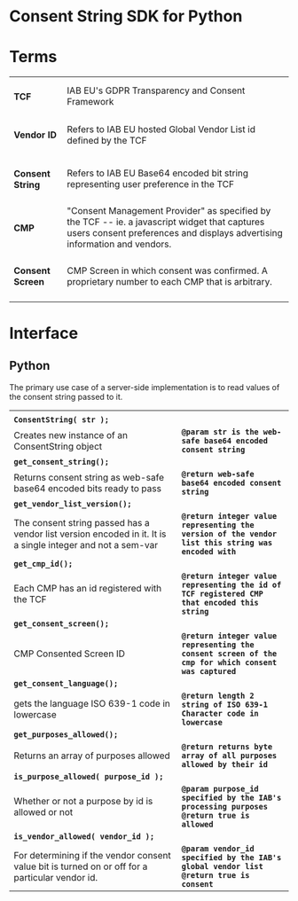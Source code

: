 # Consent String SDK for Python

# Terms


<table>
  <tr>
   <td>
<h4>TCF</h4>


   </td>
   <td>IAB EU's GDPR Transparency and Consent Framework
   </td>
  </tr>
  <tr>
   <td>
<h4>Vendor ID</h4>


   </td>
   <td>Refers to IAB EU hosted Global Vendor List id defined by the TCF
   </td>
  </tr>
  <tr>
   <td>
<h4>Consent String</h4>


   </td>
   <td>Refers to IAB EU Base64 encoded bit string representing user preference in the TCF
   </td>
  </tr>
  <tr>
   <td>
<h4>CMP</h4>


   </td>
   <td>"Consent Management Provider" as specified by the TCF -- ie. a javascript widget that captures users consent preferences and displays advertising information and vendors.
   </td>
  </tr>
  <tr>
   <td>
<h4>Consent Screen</h4>


   </td>
   <td>CMP Screen in which consent was confirmed.  A proprietary number to each CMP that is arbitrary.
   </td>
  </tr>
</table>



# Interface
## Python

The primary use case of a server-side implementation is to read values of the consent string passed to it.


<table>
  <tr>
   <td>
   </td>
   <td>
   </td>
  </tr>
  <tr>
   <td><strong><code>ConsentString( str );</code></strong>
   </td>
   <td>
   </td>
  </tr>
  <tr>
   <td>Creates new instance of an ConsentString object
   </td>
   <td><strong><code>@param str is the web-safe base64 encoded consent string</code></strong>
   </td>
  </tr>
  <tr>
   <td><strong><code>get_consent_string();</code></strong>
   </td>
   <td>
   </td>
  </tr>
  <tr>
   <td>Returns consent string as web-safe base64 encoded bits ready to pass
   </td>
   <td><strong><code>@return web-safe base64 encoded consent string</code></strong>
   </td>
  </tr>
  <tr>
   <td><strong><code>get_vendor_list_version();</code></strong>
   </td>
   <td>
   </td>
  </tr>
  <tr>
   <td>The consent string passed has a vendor list version encoded in it.  It is a single integer and not a sem-var
   </td>
   <td><strong><code>@return integer value representing the version of the vendor list this string was encoded with</code></strong>
   </td>
  </tr>
  <tr>
   <td><strong><code>get_cmp_id();</code></strong>
   </td>
   <td>
   </td>
  </tr>
  <tr>
   <td>Each CMP has an id registered with the TCF
   </td>
   <td><strong><code>@return integer value representing the id of TCF registered CMP that encoded this string</code></strong>
   </td>
  </tr>
  <tr>
   <td><strong><code>get_consent_screen();</code></strong>
   </td>
   <td>
   </td>
  </tr>
  <tr>
   <td>CMP Consented Screen ID
   </td>
   <td><strong><code>@return integer value representing the consent screen of the cmp for which consent was captured</code></strong>
   </td>
  </tr>
  <tr>
   <td><strong><code>get_consent_language();</code></strong>
   </td>
   <td>
   </td>
  </tr>
  <tr>
   <td>gets the language ISO 639-1 code in lowercase
   </td>
   <td><strong><code>@return length 2 string of ISO 639-1 Character code in lowercase</code></strong>
   </td>
  </tr>
  <tr>
   <td><strong><code>get_purposes_allowed();</code></strong>
   </td>
   <td>
   </td>
  </tr>
  <tr>
   <td>Returns an array of purposes allowed
   </td>
   <td><strong><code>@return returns byte array of all purposes allowed by their id</code></strong>
   </td>
  </tr>
  <tr>
   <td><strong><code>is_purpose_allowed( purpose_id );</code></strong>
   </td>
   <td>
   </td>
  </tr>
  <tr>
   <td>Whether or not a purpose by id is allowed or not
   </td>
   <td><strong><code>@param purpose_id specified by the IAB's processing purposes</code></strong>
<strong><code>@return true is allowed</code></strong>
   </td>
  </tr>
  <tr>
   <td><strong><code>is_vendor_allowed( vendor_id );</code></strong>
   </td>
   <td>
   </td>
  </tr>
  <tr>
   <td>For determining if the vendor consent value bit is turned on or off for a particular vendor id.
   </td>
   <td><strong><code>@param vendor_id specified by the IAB's global vendor list</code></strong>
<strong><code>@return true is consent</code></strong>
   </td>
  </tr>
</table>
